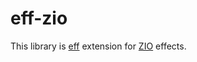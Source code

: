 # eff-zio 

This library is [eff](https://github.com/atnos-org/eff) extension for [ZIO](https://github.com/zio/zio) effects.